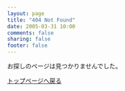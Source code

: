 ```yaml
---
layout: page
title: "404 Not Found"
date: 2005-03-31 10:00
comments: false
sharing: false
footer: false
---
```


お探しのページは見つかりませんでした。

<p class="lead"><a href="/"><i class="fa fa-reply"></i> トップページへ戻る</a></p>
